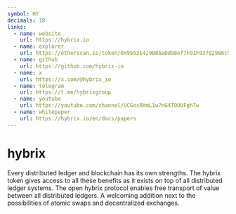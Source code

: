 ```yaml
---
symbol: HY
decimals: 18
links:
  - name: website
    url: https://hybrix.io
  - name: explorer
    url: https://etherscan.io/token/0x9b53E429B0baDd98ef7F01F03702986c516a5715
  - name: github
    url: https://github.com/hybrix-io
  - name: x
    url: https://x.com/@hybrix_io
  - name: telegram
    url: https://t.me/hybrixgroup
  - name: youtube
    url: https://youtube.com/channel/UCGosRXmL1w7nG4TOUUFghTw
  - name: whitepaper
    url: https://hybrix.io/en/docs/papers
---
```


# hybrix

Every distributed ledger and blockchain has its own strengths. The hybrix token gives access to all these benefits as it exists on top of all distributed ledger systems. The open hybrix protocol enables free transport of value between all distributed ledgers. A welcoming addition next to the possibilities of atomic swaps and decentralized exchanges.
